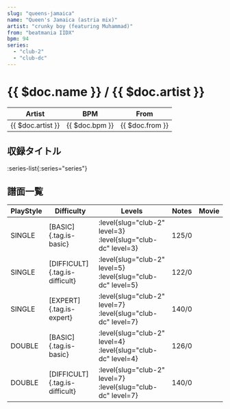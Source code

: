```yaml
---
slug: "queens-jamaica"
name: "Queen's Jamaica (astria mix)"
artist: "crunky boy (featuring Muhammad)"
from: "beatmania IIDX"
bpm: 94
series:
  - "club-2"
  - "club-dc"
---
```


# {{ $doc.name }} / {{ $doc.artist }}

|Artist|BPM|From|
|------|---|----|
|{{ $doc.artist }}|{{ $doc.bpm }}|{{ $doc.from }}|

## 収録タイトル

:series-list{:series="series"}

## 譜面一覧

|PlayStyle|Difficulty|Levels|Notes|Movie|
|---------|----------|------|-----|-----|
|SINGLE|[BASIC]{.tag.is-basic}|<div class="field is-grouped is-grouped-multiline">:level{slug="club-2" level=3} :level{slug="club-dc" level=3}</div>|125/0||
|SINGLE|[DIFFICULT]{.tag.is-difficult}|<div class="field is-grouped is-grouped-multiline">:level{slug="club-2" level=5} :level{slug="club-dc" level=5}</div>|122/0||
|SINGLE|[EXPERT]{.tag.is-expert}|<div class="field is-grouped is-grouped-multiline">:level{slug="club-2" level=7} :level{slug="club-dc" level=7}</div>|140/0||
|DOUBLE|[BASIC]{.tag.is-basic}|<div class="field is-grouped is-grouped-multiline">:level{slug="club-2" level=4} :level{slug="club-dc" level=4}</div>|126/0||
|DOUBLE|[DIFFICULT]{.tag.is-difficult}|<div class="field is-grouped is-grouped-multiline">:level{slug="club-2" level=7} :level{slug="club-dc" level=7}</div>|140/0||
